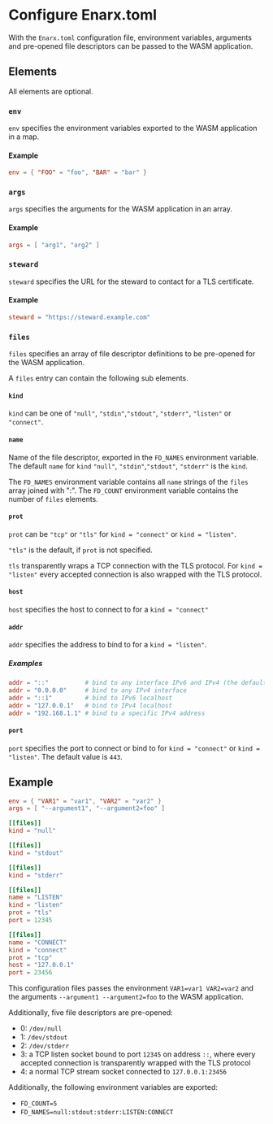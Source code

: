 # Configure Enarx.toml

With the `Enarx.toml` configuration file, environment variables, arguments and pre-opened file descriptors
can be passed to the WASM application.

## Elements

All elements are optional.

### `env`

`env` specifies the environment variables exported to the WASM application in a map.

#### Example

```toml
env = { "FOO" = "foo", "BAR" = "bar" }
```

### `args`

`args` specifies the arguments for the WASM application in an array.

#### Example

```toml
args = [ "arg1", "arg2" ]
```

### `steward`

`steward` specifies the URL for the steward to contact for a TLS certificate.

#### Example

```toml
steward = "https://steward.example.com"
```

### `files`

`files` specifies an array of file descriptor definitions to be pre-opened for the WASM application.

A `files` entry can contain the following sub elements.

#### `kind`

`kind` can be one of `"null"`, `"stdin"`,`"stdout"`, `"stderr"`, `"listen"` or `"connect"`.

#### `name`

Name of the file descriptor, exported in the `FD_NAMES` environment variable.
The default `name` for `kind`  `"null"`, `"stdin"`,`"stdout"`, `"stderr"` is the `kind`. 

The `FD_NAMES` environment variable contains all `name` strings of the `files` array joined with ":".
The `FD_COUNT` environment variable contains the number of `files` elements.

#### `prot`

`prot` can be `"tcp"` or `"tls"` for `kind = "connect"` or `kind = "listen"`.

`"tls"` is the default, if `prot` is not specified.

`tls` transparently wraps a TCP connection with the TLS protocol.
For `kind = "listen"` every accepted connection is also wrapped with the TLS protocol. 

#### `host`

`host` specifies the host to connect to for a `kind = "connect"`

#### `addr`

`addr` specifies the address to bind to for a `kind = "listen"`.

##### Examples

```toml
addr = "::"          # bind to any interface IPv6 and IPv4 (the default, if not specified)
addr = "0.0.0.0"     # bind to any IPv4 interface
addr = "::1"         # bind to IPv6 localhost
addr = "127.0.0.1"   # bind to IPv4 localhost
addr = "192.168.1.1" # bind to a specific IPv4 address
```

#### `port`

`port` specifies the port to connect or bind to for `kind = "connect"` or `kind = "listen"`.
The default value is `443`.

## Example
```toml
env = { "VAR1" = "var1", "VAR2" = "var2" }
args = [ "--argument1", "--argument2=foo" ]

[[files]]
kind = "null"

[[files]]
kind = "stdout"

[[files]]
kind = "stderr"

[[files]]
name = "LISTEN"
kind = "listen"
prot = "tls"
port = 12345

[[files]]
name = "CONNECT"
kind = "connect"
prot = "tcp"
host = "127.0.0.1"
port = 23456
```

This configuration files passes the environment `VAR1=var1 VAR2=var2` and the arguments `--argument1 --argument2=foo` to the WASM application.

Additionally, five file descriptors are pre-opened:
- 0: `/dev/null`
- 1: `/dev/stdout`
- 2: `/dev/stderr`
- 3: a TCP listen socket bound to port `12345` on address `::`, where every accepted connection is transparently wrapped with the TLS protocol 
- 4: a normal TCP stream socket connected to `127.0.0.1:23456`

Additionally, the following environment variables are exported:
- `FD_COUNT=5`
- `FD_NAMES=null:stdout:stderr:LISTEN:CONNECT`
